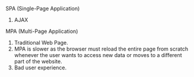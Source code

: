 SPA (Single-Page Application)

1. AJAX

MPA (Multi-Page Application)

1. Traditional Web Page.
2. MPA is slower as the browser must reload the entire page from scratch whenever the user wants to access new data or moves to a different part of the website.
3. Bad user experience.
